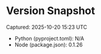 # Version Snapshot

Captured: 2025-10-20 15:23 UTC

- Python (pyproject.toml): N/A
- Node (package.json):    0.1.26
